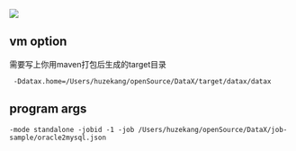 ![](http://q7vnain67.bkt.clouddn.com/idea_start_datax.png)

## vm option
需要写上你用maven打包后生成的target目录
``` 
 -Ddatax.home=/Users/huzekang/openSource/DataX/target/datax/datax
```
## program args
```
-mode standalone -jobid -1 -job /Users/huzekang/openSource/DataX/job-sample/oracle2mysql.json
```